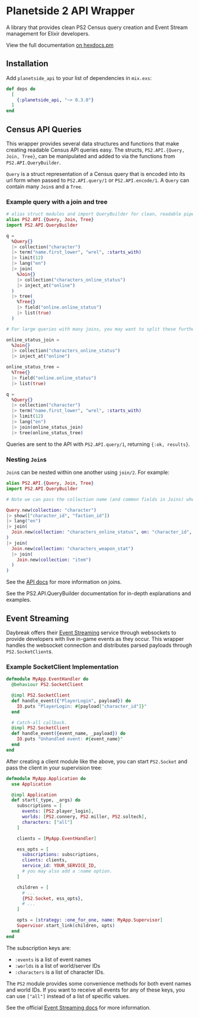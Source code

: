 # Planetside 2 API Wrapper

A library that provides clean PS2 Census query creation
and Event Stream management for Elixir developers.

View the full documentation [on hexdocs.pm](https://hexdocs.pm/planetside_api/PS2.API.html#content)

## Installation

Add `planetside_api` to your list of dependencies in `mix.exs`:

```elixir
def deps do
  [
    {:planetside_api, "~> 0.3.0"}
  ]
end
```

## Census API Queries

This wrapper provides several data structures and functions
that make creating readable Census API queries easy. The
structs, `PS2.API.{Query, Join, Tree}`, can be manipulated
and added to via the functions from `PS2.API.QueryBuilder`.

`Query` is a struct representation of a Census query that is
encoded into its url form when passed to `PS2.API.query/1`
or `PS2.API.encode/1`. A `Query` can contain many `Join`s and
a `Tree`.

### Example query with a join and tree

```elixir
# alias struct modules and import QueryBuilder for clean, readable pipelines.
alias PS2.API.{Query, Join, Tree}
import PS2.API.QueryBuilder

q =
  %Query{}
  |> collection("character")
  |> term("name.first_lower", "wrel", :starts_with)
  |> limit(12)
  |> lang("en")
  |> join(
    %Join{}
    |> collection("characters_online_status")
    |> inject_at("online")
  )
  |> tree(
    %Tree{}
    |> field("online.online_status")
    |> list(true)
  )

# For large queries with many joins, you may want to split these further into separate parts:

online_status_join =
  %Join{}
  |> collection("characters_online_status")
  |> inject_at("online")

online_status_tree =
  %Tree{}
  |> field("online.online_status")
  |> list(true)

q =
  %Query{}
  |> collection("character")
  |> term("name.first_lower", "wrel", :starts_with)
  |> limit(12)
  |> lang("en")
  |> join(online_status_join)
  |> tree(online_status_tree)
```

Queries are sent to the API with `PS2.API.query/1`,
returning `{:ok, results}`.

### Nesting `Join`s

`Join`s can be nested within one another using `join/2`. For
example:

```elixir
alias PS2.API.{Query, Join, Tree}
import PS2.API.QueryBuilder

# Note we can pass the collection name (and common fields in Joins) when using a new/1 function.

Query.new(collection: "character")
|> show(["character_id", "faction_id"])
|> lang("en")
|> join(
  Join.new(collection: "characters_online_status", on: "character_id", inject_at: "online")
)
|> join(
  Join.new(collection: "characters_weapon_stat")
  |> join(
    Join.new(collection: "item")
  )
)
```

See the [API docs](https://census.daybreakgames.com/#query-commands)
for more information on joins.

See the PS2.API.QueryBuilder documentation for in-depth explanations and
examples.

## Event Streaming

Daybreak offers their [Event Streaming](https://census.daybreakgames.com/#what-is-websocket)
service through websockets to provide developers with live in-game
events as they occur. This wrapper handles the websocket connection
and distributes parsed payloads through `PS2.SocketClient`s.

### Example SocketClient Implementation

```elixir
defmodule MyApp.EventHandler do
  @behaviour PS2.SocketClient

  @impl PS2.SocketClient
  def handle_event({"PlayerLogin", payload}) do
    IO.puts "PlayerLogin: #{payload["character_id"]}"
  end

  # Catch-all callback.
  @impl PS2.SocketClient
  def handle_event({event_name, _payload}) do
    IO.puts "Unhandled event: #{event_name}"
  end
end
```

After creating a client module like the above, you can start `PS2.Socket`
and pass the client in your supervision tree:

```elixir
defmodule MyApp.Application do
  use Application

  @impl Application
  def start(_type, _args) do
    subscriptions = [
      events: [PS2.player_login],
      worlds: [PS2.connery, PS2.miller, PS2.soltech],
      characters: ["all"]
    ]

    clients = [MyApp.EventHandler]

    ess_opts = [
      subscriptions: subscriptions,
      clients: clients,
      service_id: YOUR_SERVICE_ID,
      # you may also add a :name option.
    ]

    children = [
      # ...
      {PS2.Socket, ess_opts},
      # ...
    ]

    opts = [strategy: :one_for_one, name: MyApp.Supervisor]
    Supervisor.start_link(children, opts)
  end
end
```

The subscription keys are:

- `:events` is a list of event names
- `:worlds` is a list of world/server IDs
- `:characters` is a list of character IDs.

The `PS2` module provides some convenience methods for both
event names and world IDs. If you want to receive all events
for any of these keys, you can use `["all"]` instead of a
list of specific values.

See the official [Event Streaming docs](https://census.daybreakgames.com/#what-is-websocket)
for more information.
